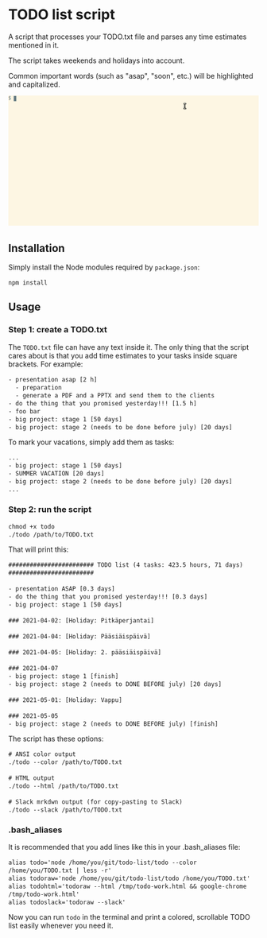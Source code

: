 # TODO list script

A script that processes your TODO.txt file and parses any time estimates
mentioned in it.

The script takes weekends and holidays into account.

Common important words (such as "asap", "soon", etc.) will be highlighted and
capitalized.

![Demo animation](https://github.com/Crusse/todo-list/blob/master/demo.gif?raw=true)

## Installation

Simply install the Node modules required by `package.json`:

```
npm install
```

## Usage

### Step 1: create a TODO.txt

The `TODO.txt` file can have any text inside it. The only thing that the script
cares about is that you add time estimates to your tasks inside square brackets.
For example:

```
- presentation asap [2 h]
  - preparation
  - generate a PDF and a PPTX and send them to the clients
- do the thing that you promised yesterday!!! [1.5 h]
- foo bar
- big project: stage 1 [50 days]
- big project: stage 2 (needs to be done before july) [20 days]
```

To mark your vacations, simply add them as tasks:

```
...
- big project: stage 1 [50 days]
- SUMMER VACATION [20 days]
- big project: stage 2 (needs to be done before july) [20 days]
...
```

### Step 2: run the script

```
chmod +x todo
./todo /path/to/TODO.txt
```

That will print this:

```
######################## TODO list (4 tasks: 423.5 hours, 71 days) ########################

- presentation ASAP [0.3 days]
- do the thing that you promised yesterday!!! [0.3 days]
- big project: stage 1 [50 days]

### 2021-04-02: [Holiday: Pitkäperjantai]

### 2021-04-04: [Holiday: Pääsiäispäivä]

### 2021-04-05: [Holiday: 2. pääsiäispäivä]

### 2021-04-07
- big project: stage 1 [finish]
- big project: stage 2 (needs to DONE BEFORE july) [20 days]

### 2021-05-01: [Holiday: Vappu]

### 2021-05-05
- big project: stage 2 (needs to DONE BEFORE july) [finish]

```

The script has these options:

```
# ANSI color output
./todo --color /path/to/TODO.txt

# HTML output
./todo --html /path/to/TODO.txt

# Slack mrkdwn output (for copy-pasting to Slack)
./todo --slack /path/to/TODO.txt
```

### .bash_aliases

It is recommended that you add lines like this in your .bash_aliases file:

```
alias todo='node /home/you/git/todo-list/todo --color /home/you/TODO.txt | less -r'
alias todoraw='node /home/you/git/todo-list/todo /home/you/TODO.txt'
alias todohtml='todoraw --html /tmp/todo-work.html && google-chrome /tmp/todo-work.html'
alias todoslack='todoraw --slack'
```

Now you can run `todo` in the terminal and print a colored, scrollable TODO list
easily whenever you need it.

